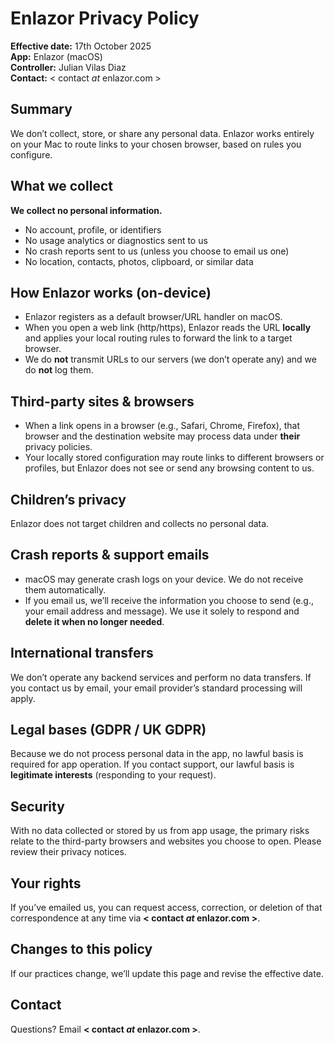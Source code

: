 # Enlazor Privacy Policy

**Effective date:** 17th October 2025  
**App:** Enlazor (macOS)  
**Controller:** Julian Vilas Diaz  
**Contact:** < contact _at_ enlazor.com >

## Summary
We don’t collect, store, or share any personal data. Enlazor works entirely on your Mac to route links to your chosen browser, based on rules you configure.

## What we collect
**We collect no personal information.**
- No account, profile, or identifiers  
- No usage analytics or diagnostics sent to us  
- No crash reports sent to us (unless you choose to email us one)  
- No location, contacts, photos, clipboard, or similar data

## How Enlazor works (on-device)
- Enlazor registers as a default browser/URL handler on macOS.  
- When you open a web link (http/https), Enlazor reads the URL **locally** and applies your local routing rules to forward the link to a target browser.  
- We do **not** transmit URLs to our servers (we don’t operate any) and we do **not** log them.

## Third-party sites & browsers
- When a link opens in a browser (e.g., Safari, Chrome, Firefox), that browser and the destination website may process data under **their** privacy policies.  
- Your locally stored configuration may route links to different browsers or profiles, but Enlazor does not see or send any browsing content to us.

## Children’s privacy
Enlazor does not target children and collects no personal data.

## Crash reports & support emails
- macOS may generate crash logs on your device. We do not receive them automatically.  
- If you email us, we’ll receive the information you choose to send (e.g., your email address and message). We use it solely to respond and **delete it when no longer needed**.

## International transfers
We don’t operate any backend services and perform no data transfers. If you contact us by email, your email provider’s standard processing will apply.

## Legal bases (GDPR / UK GDPR)
Because we do not process personal data in the app, no lawful basis is required for app operation. If you contact support, our lawful basis is **legitimate interests** (responding to your request).

## Security
With no data collected or stored by us from app usage, the primary risks relate to the third-party browsers and websites you choose to open. Please review their privacy notices.

## Your rights
If you’ve emailed us, you can request access, correction, or deletion of that correspondence at any time via **< contact _at_ enlazor.com >**.

## Changes to this policy
If our practices change, we’ll update this page and revise the effective date.

## Contact
Questions? Email **< contact _at_ enlazor.com >**.
